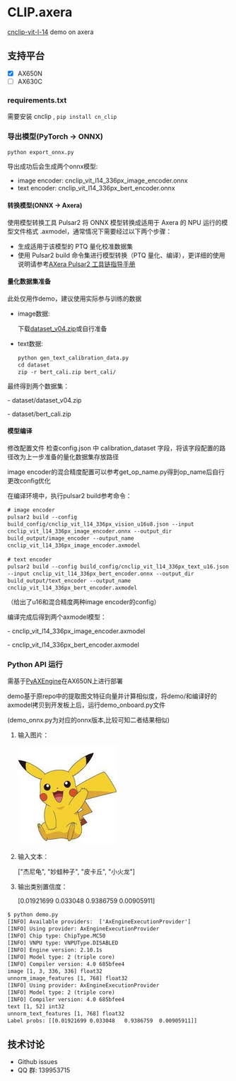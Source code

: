 # CLIP.axera
[cnclip-vit-l-14](https://github.com/OFA-Sys/Chinese-CLIP) demo on axera

## 支持平台
- [x] AX650N
- [ ] AX630C

### requirements.txt

需要安装 cnclip , `pip install cn_clip`

### 导出模型(PyTorch -> ONNX)
```
python export_onnx.py
```
导出成功后会生成两个onnx模型:
- image encoder: cnclip_vit_l14_336px_image_encoder.onnx
- text encoder: cnclip_vit_l14_336px_bert_encoder.onnx


#### 转换模型(ONNX -> Axera)
使用模型转换工具 Pulsar2 将 ONNX 模型转换成适用于 Axera 的 NPU 运行的模型文件格式 .axmodel，通常情况下需要经过以下两个步骤：

- 生成适用于该模型的 PTQ 量化校准数据集
- 使用 Pulsar2 build 命令集进行模型转换（PTQ 量化、编译），更详细的使用说明请参考[AXera Pulsar2 工具链指导手册](https://pulsar2-docs.readthedocs.io/zh-cn/latest/index.html)


#### 量化数据集准备
此处仅用作demo，建议使用实际参与训练的数据
- image数据:

    下载[dataset_v04.zip](https://github.com/user-attachments/files/20480889/dataset_v04.zip)或自行准备

- text数据:
    ```
    python gen_text_calibration_data.py
    cd dataset
    zip -r bert_cali.zip bert_cali/
    ```
最终得到两个数据集：

\- dataset/dataset_v04.zip

\- dataset/bert_cali.zip

#### 模型编译
修改配置文件
检查config.json 中 calibration_dataset 字段，将该字段配置的路径改为上一步准备的量化数据集存放路径

image encoder的混合精度配置可以参考get_op_name.py得到op_name后自行更改config优化

在编译环境中，执行pulsar2 build参考命令：
```
# image encoder
pulsar2 build --config build_config/cnclip_vit_l14_336px_vision_u16u8.json --input cnclip_vit_l14_336px_image_encoder.onnx --output_dir build_output/image_encoder --output_name cnclip_vit_l14_336px_image_encoder.axmodel

# text encoder
pulsar2 build --config build_config/cnclip_vit_l14_336px_text_u16.json --input cnclip_vit_l14_336px_bert_encoder.onnx --output_dir build_output/text_encoder --output_name cnclip_vit_l14_336px_bert_encoder.axmodel
```

（给出了u16和混合精度两种image encoder的config）


编译完成后得到两个axmodel模型：


\- cnclip_vit_l14_336px_image_encoder.axmodel

\- cnclip_vit_l14_336px_bert_encoder.axmodel


### Python API 运行
需基于[PyAXEngine](https://github.com/AXERA-TECH/pyaxengine)在AX650N上进行部署

demo基于原repo中的提取图文特征向量并计算相似度，将demo/和编译好的axmodel拷贝到开发板上后，运行demo_onboard.py文件

(demo_onnx.py为对应的onnx版本,比较可知二者结果相似)

1. 输入图片：

    ![](demo/pokemon.jpeg)

2. 输入文本：

    ["杰尼龟", "妙蛙种子", "皮卡丘", "小火龙"]

3. 输出类别置信度：

    [0.01921699 0.033048   0.9386759  0.00905911]

```shell
$ python demo.py
[INFO] Available providers:  ['AxEngineExecutionProvider']
[INFO] Using provider: AxEngineExecutionProvider
[INFO] Chip type: ChipType.MC50
[INFO] VNPU type: VNPUType.DISABLED
[INFO] Engine version: 2.10.1s
[INFO] Model type: 2 (triple core)
[INFO] Compiler version: 4.0 685bfee4
image [1, 3, 336, 336] float32
unnorm_image_features [1, 768] float32
[INFO] Using provider: AxEngineExecutionProvider
[INFO] Model type: 2 (triple core)
[INFO] Compiler version: 4.0 685bfee4
text [1, 52] int32
unnorm_text_features [1, 768] float32
Label probs: [[0.01921699 0.033048   0.9386759  0.00905911]]
```


## 技术讨论

- Github issues
- QQ 群: 139953715